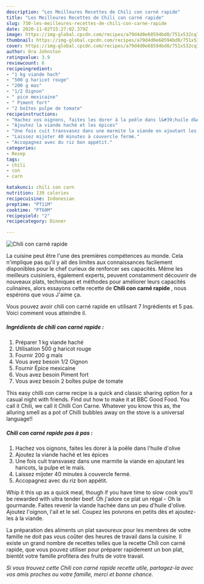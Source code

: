 ```yaml
---
description: "Les Meilleures Recettes de Chili con carné rapide"
title: "Les Meilleures Recettes de Chili con carné rapide"
slug: 730-les-meilleures-recettes-de-chili-con-carne-rapide
date: 2020-11-02T15:27:02.379Z
image: https://img-global.cpcdn.com/recipes/a79d4d0e68594bd0/751x532cq70/chili-con-carne-rapide-photo-principale-de-la-recette.jpg
thumbnail: https://img-global.cpcdn.com/recipes/a79d4d0e68594bd0/751x532cq70/chili-con-carne-rapide-photo-principale-de-la-recette.jpg
cover: https://img-global.cpcdn.com/recipes/a79d4d0e68594bd0/751x532cq70/chili-con-carne-rapide-photo-principale-de-la-recette.jpg
author: Ora Johnston
ratingvalue: 3.9
reviewcount: 6
recipeingredient:
- "1 kg viande hach"
- "500 g haricot rouge"
- "200 g mas"
- "1/2 Oignon"
- " pice mexicaine"
- " Piment fort"
- "2 boîtes pulpe de tomate"
recipeinstructions:
- "Hachez vos oignons, faites les dorer à la poêle dans l&#39;huile d&#39;olive"
- "Ajoutez la viande haché et les épices"
- "Une fois cuit transvasez dans une marmite la viande en ajoutant les haricots, la pulpe et le maïs."
- "Laissez mijoter 40 minutes à couvercle fermé."
- "Accopagnez avec du riz bon appétit."
categories:
- Resep
tags:
- chili
- con
- carn

katakunci: chili con carn 
nutrition: 139 calories
recipecuisine: Indonesian
preptime: "PT11M"
cooktime: "PT60M"
recipeyield: "2"
recipecategory: Dinner

---
```



![Chili con carné rapide](https://img-global.cpcdn.com/recipes/a79d4d0e68594bd0/751x532cq70/chili-con-carne-rapide-photo-principale-de-la-recette.jpg)

La cuisine peut être l'une des premières compétences au monde. Cela n'implique pas qu'il y ait des limites aux connaissances facilement disponibles pour le chef curieux de renforcer ses capacités. Même les meilleurs cuisiniers, également experts, peuvent constamment découvrir de nouveaux plats, techniques et méthodes pour améliorer leurs capacités culinaires, alors essayons cette recette de <strong> Chili con carné rapide </strong>, nous espérons que vous J'aime ça.

<!--inarticleads1-->

Vous pouvez avoir chili con carné rapide en utilisant 7 Ingrédients et 5 pas. Voici comment vous atteindre il.

##### Ingrédients de chili con carné rapide :

1. Préparer 1 kg viande haché
1. Utilisation 500 g haricot rouge
1. Fournir 200 g maïs
1. Vous avez besoin 1/2 Oignon
1. Fournir  Épice mexicaine
1. Vous avez besoin  Piment fort
1. Vous avez besoin 2 boîtes pulpe de tomate


This easy chilli con carne recipe is a quick and classic sharing option for a casual night with friends. Find out how to make it at BBC Good Food. You call it Chili, we call it Chilli Con Carne. Whatever you know this as, the alluring smell as a pot of Chilli bubbles away on the stove is a universal language!! 

<!--inarticleads2-->

##### Chili con carné rapide pas à pas :

1. Hachez vos oignons, faites les dorer à la poêle dans l&#39;huile d&#39;olive
1. Ajoutez la viande haché et les épices
1. Une fois cuit transvasez dans une marmite la viande en ajoutant les haricots, la pulpe et le maïs.
1. Laissez mijoter 40 minutes à couvercle fermé.
1. Accopagnez avec du riz bon appétit.


Whip it this up as a quick meal, though if you have time to slow cook you&#39;ll be rewarded with ultra tender beef. Oh j&#39;adore ce plat un régal - Oh la gourmande. Faites revenir la viande hachée dans un peu d&#39;huile d&#39;olive. Ajoutez l&#39;oignon, l&#39;ail et le sel. Coupez les poivrons en petits dès et ajoutez-les à la viande. 

<!--inarticleads1-->

<p>
La préparation des aliments un plat savoureux pour les membres de votre famille ne doit pas vous coûter des heures de travail dans la cuisine. Il existe un grand nombre de recettes telles que la recette Chili con carné rapide, que vous pouvez utiliser pour préparer rapidement un bon plat, bientôt votre famille profitera des fruits de votre travail.
</p>

<p>
<i>Si vous trouvez cette Chili con carné rapide recette utile, partagez-la avec vos amis proches ou votre famille, merci et bonne chance.</i>
</p>
